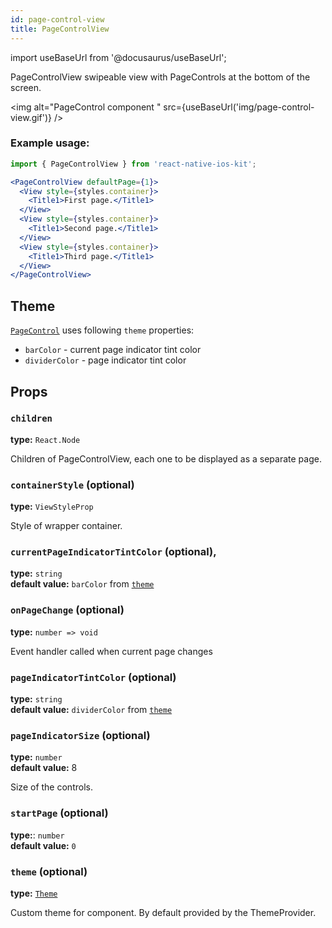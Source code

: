 ```yaml
---
id: page-control-view  
title: PageControlView
---
```


import useBaseUrl from '@docusaurus/useBaseUrl';

PageControlView swipeable view with PageControls at the bottom of the screen.

<img alt="PageControl component " src={useBaseUrl('img/page-control-view.gif')} />

### Example usage:
```jsx
import { PageControlView } from 'react-native-ios-kit';

<PageControlView defaultPage={1}>
  <View style={styles.container}>
    <Title1>First page.</Title1>
  </View>
  <View style={styles.container}>
    <Title1>Second page.</Title1>
  </View>
  <View style={styles.container}>
    <Title1>Third page.</Title1>
  </View>
</PageControlView>
```

## Theme
[`PageControl`](page-control.html#theme) uses following `theme` properties:
- `barColor` - current page indicator tint color
- `dividerColor` - page indicator tint color

## Props

### `children`  
**type:** `React.Node`  

Children of PageControlView, each one to be displayed as a separate page.

### `containerStyle` (optional)
**type:** `ViewStyleProp`

Style of wrapper container.

### `currentPageIndicatorTintColor` (optional),
**type:** `string`  
**default value:** `barColor` from [`theme`](theme)

### `onPageChange` (optional)  
**type:** `number => void`  

Event handler called when current page changes


### `pageIndicatorTintColor` (optional)  
**type:** `string`  
**default value:** `dividerColor` from [`theme`](theme)

### `pageIndicatorSize` (optional)  
**type:** `number`  
**default value:** 8

Size of the controls.

### `startPage` (optional)   
**type:**: `number`  
**default value:** `0`  

### `theme` (optional)
**type:** [`Theme`](theme)

Custom theme for component. By default provided by the ThemeProvider.
